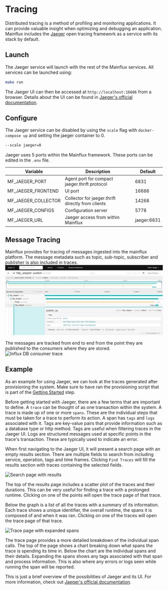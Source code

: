 # Tracing

Distributed tracing is a method of profiling and monitoring applications.  It can provide valuable insight when optimizing and debugging an application.  Mainflux includes the [Jaeger](https://www.jaegertracing.io) open tracing framework as a service with its stack by default.

## Launch

The Jaeger service will launch with the rest of the Mainflux services.  All services can be launched using:

```bash
make run
```

The Jaeger UI can then be accessed at ```http://localhost:16686``` from a browser.  Details about the UI can be found in [Jaeger's official documentation](https://www.jaegertracing.io/docs/1.14/frontend-ui/).

## Configure

The Jaeger service can be disabled by using the `scale` flag with ```docker-compose up``` and setting the jaeger container to 0.

```bash
--scale jaeger=0
```

Jaeger uses 5 ports within the Mainflux framework.  These ports can be edited in the `.env` file.

| Variable            | Description                                       | Default     |
| ------------------- | ------------------------------------------------- | ----------- |
| MF_JAEGER_PORT      | Agent port for compact jaeger.thrift protocol     | 6831        |
| MF_JAEGER_FRONTEND  | UI port                                           | 16686       |
| MF_JAEGER_COLLECTOR | Collector for jaeger.thrift directly from clients | 14268       |
| MF_JAEGER_CONFIGS   | Configuration server                              | 5778        |
| MF_JAEGER_URL       | Jaeger access from within Mainflux                | jaeger:6831 |

## Message Tracing

Mainflux provides for tracing of messages ingested into the mainflux platform. The message metadata such as topic, sub-topic, subscriber and publisher is also included in traces. ![HTTP Message Publishing trace](img/tracing/messagePub.png)

The messages are tracked from end to end from the point they are published to the consumers where they are stored. ![Influx DB consumer trace](https://user-images.githubusercontent.com/44265300/241806789-a56f368c-a89f-4b5d-88fe-25b971ca4718.png)

## Example

As an example for using Jaeger, we can look at the traces generated after provisioning the system.  Make sure to have ran the provisioning script that is part of the [Getting Started](./getting-started.md) step.

Before getting started with Jaeger, there are a few terms that are important to define.  A `trace` can be thought of as one transaction within the system.  A trace is made up of one or more `spans`.  These are the individual steps that must be taken for a trace to perform its action.  A span has `tags` and `logs` associated with it.  Tags are key-value pairs that provide information such as a database type or http method. Tags are useful when filtering traces in the Jaeger UI.  Logs are structured messages used at specific points in the trace's transaction.  These are typically used to indicate an error.

When first navigating to the Jaeger UI, it will present a search page with an empty results section.  There are multiple fields to search from including service, operation, tags and time frames.  Clicking `Find Traces` will fill the results section with traces containing the selected fields.

![Search page with results](img/tracing/search.png)

The top of the results page includes a scatter plot of the traces and their durations.  This can be very useful for finding a trace with a prolonged runtime.  Clicking on one of the points will open the trace page of that trace.

Below the graph is a list of all the traces with a summary of its information. Each trace shows a unique identifier, the overall runtime, the spans it is composed of and when it was ran.  Clicking on one of the traces will open the trace page of that trace.

![Trace page with expanded spans](img/tracing/trace.png)

The trace page provides a more detailed breakdown of the individual span calls.  The top of the page shows a chart breaking down what spans the trace is spending its time in.  Below the chart are the individual spans and their details.  Expanding the spans shows any tags associated with that span and process information.  This is also where any errors or logs seen while running the span will be reported.

This is just a brief overview of the possibilities of Jaeger and its UI.  For more information, check out [Jaeger's official documentation](https://www.jaegertracing.io/docs/1.14/frontend-ui/).
